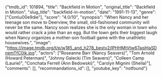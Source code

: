 {"tmdb_id": 101894, "title": "Backfield in Motion", "original_title": "Backfield in Motion", "slug_title": "backfield-in-motion", "date": "1991-11-13", "genre": ["Com\u00e9die"], "score": "4.0/10", "synopsis": "When Nancy and her teenage son move to Deerview, the small, old-fashioned community will never be the same. Nancy soon realizes she is the only woman in town who would rather crack a joke than an egg. But the town gets their biggest laugh when Nancy organizes a mother-son football game with the unathletic housewives.", "image": "https://image.tmdb.org/t/p/w185_and_h278_bestv2/lPHHMtVtw67aqiHaSDnemTfC0ik.jpg", "actors": ["Roseanne Barr (Nancy Seavers)", "Tom Arnold (Howard Peterman)", "Johnny Galecki (Tim Seavers)", "Colleen Camp (Laurie)", "Conchata Ferrell (Ann Bedowski)", "Carolyn Mignini (Sheila)"], "comments": [], "recommandations_id": [], "youtube_key": "notfound"}